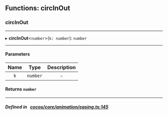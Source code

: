 ## Functions: circInOut

### circInOut


___
▸ **circInOut**<`number`\>(`k: number`): `number`
___


#### Parameters

| Name | Type | Description |
| :------: | :------: | :------: |
| `k` | `number` | - |

#### Returns `number` 
___


##### Defined in &nbsp;   [cocos/core/animation/easing.ts:145](https://github.com/cocos-creator/engine/blob/c7bf6b8a9/cocos/core/animation/easing.ts#L145)&nbsp;

